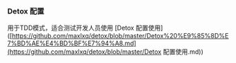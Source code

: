 ### Detox 配置

用于TDD模式，适合测试开发人员使用
[Detox 配置使用]([https://github.com/maxlxq/detox/blob/master/Detox%20%E9%85%8D%E7%BD%AE%E4%BD%BF%E7%94%A8.md](https://github.com/maxlxq/detox/blob/master/Detox 配置使用.md))

